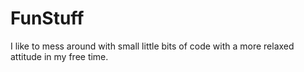 # FunStuff
I like to mess around with small little bits of code with a more relaxed attitude in my free time.
